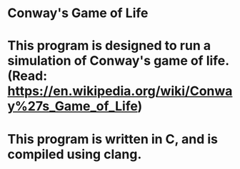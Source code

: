 # Conway's Game of Life
# This program is designed to run a simulation of Conway's game of life. (Read: https://en.wikipedia.org/wiki/Conway%27s_Game_of_Life)
# This program is written in C, and is compiled using clang.
